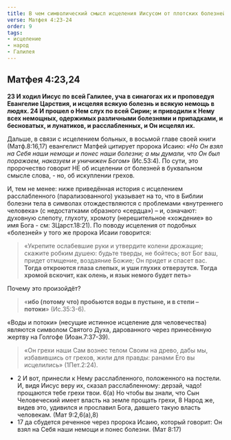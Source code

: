 ```yaml
---
title: В чем символический смысл исцеления Иисусом от плотских болезней?
verse: Матфея 4:23-24
order: 9
tags: 
- исцеление
- народ
- Галилея
---
```

## Матфея 4:23,24

**23 И ходил Иисус по всей Галилее, уча в синагогах их и проповедуя Евангелие Царствия, и исцеляя всякую болезнь и всякую немощь в людях. 24 И прошел о Нем слух по всей Сирии; и приводили к Нему всех немощных, одержимых различными болезнями и припадками, и бесноватых, и лунатиков, и расслабленных, и Он исцелял их.** 

Дальше, в связи с исцелением больных, в восьмой главе своей книги (Матф.8:16,17) евангелист Матфей цитирует пророка Исаию: *«Но Он взял на Себя наши немощи и понес наши болезни; а мы думали, что Он был поражаем, наказуем и уничижен Богом»* (Ис.53:4).  По сути, это пророчество говорит НЕ об исцелении от болезней в буквальном смысле слова, - но, об искуплении грехов.

И, тем не менее:
ниже приведённая история с исцелением расслабленного (парализованного)  указывает на то, что в Библии болезни тела в символах отождествляются с проблемами «внутреннего человека» (с недостатками образного «сердца») – и, означают: духовную слепоту, глухоту, хромоту (нерешительное «хождение» во имя Бога - см: 3Царст.18:21). По поводу исцеления от подобных «болезней» у того же пророка Исаии говорится: 
>«Укрепите ослабевшие руки и утвердите колени дрожащие;  скажите робким душею: будьте тверды, не бойтесь; вот Бог ваш, придет отмщение, воздаяние Божие; Он придет и спасет вас.  **Тогда откроются глаза слепых, и уши глухих отверзутся.  Тогда хромой вскочит, как олень, и язык немого будет петь**» 

Почему это произойдёт?
> «**ибо (потому что) пробьются воды в пустыне, и в степи – потоки**» (Ис.35:3-6).

 «Воды и потоки» (несущие истинное исцеление для человечества) являются символом Святого Духа, дарованного через принесённую жертву  на Голгофе (Иоан.7:37-39). 
 
 >«Он грехи наши Сам вознес телом Своим на древо, дабы мы, избавившись от грехов, жили для правды: ранами Его вы исцелились» (1Пет.2:24). 

* 2 И вот, принесли к Нему расслабленного, положенного на постели. И, видя Иисус веру их, сказал расслабленному: дерзай, чадо! прощаются тебе грехи твои. 6(а) Но чтобы вы знали, что Сын Человеческий имеет власть на земле прощать грехи, 8 Народ же, видев это, удивился и прославил Бога, давшего такую власть человекам. (Мат 9:2,6(а),8)
* 17 да сбудется реченное через пророка Исаию, который говорит: Он взял на Себя наши немощи и понес болезни. (Мат 8:17)